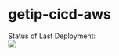 # getip-cicd-aws



Status of Last Deployment:<br>
<img src="https://github.com/Eldar-Akhmetov/getip-cicd-aws/workflows/CI-CD-Pipeline-to-AWS-ElasticBeastalk/badge.svg?branch=master"><br>
